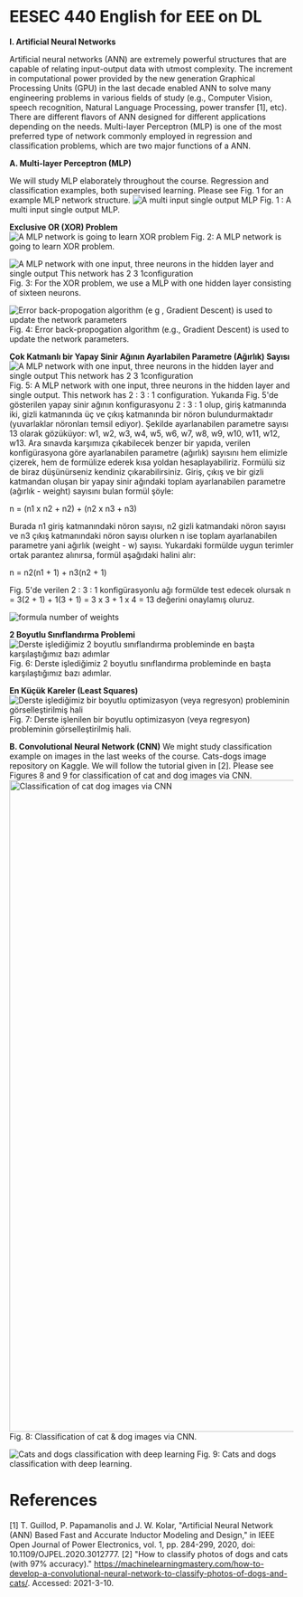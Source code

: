 # EESEC 440 English for EEE on DL

**I. Artificial Neural Networks**

Artificial neural networks (ANN) are extremely powerful structures that are capable of relating input-output data with utmost complexity. The increment in computational power provided by the new generation Graphical Processing Units (GPU) in the last decade enabled ANN to solve many engineering problems in various fields of study (e.g., Computer Vision, speech recognition, Natural Language Processing, power transfer [1], etc). There are different flavors of ANN designed for different applications depending on the needs. Multi-layer Perceptron (MLP) is one of the most preferred type of network commonly employed in regression and classification problems, which are two major functions of a ANN.

**A. Multi-layer Perceptron (MLP)**

We will study MLP elaborately throughout the course. Regression and classification examples, both supervised learning. Please see Fig. 1 for an example MLP network structure.
![A multi input single output MLP](https://user-images.githubusercontent.com/53098018/122468610-9b3df280-cfc4-11eb-914c-90924a9ee335.png)
Fig. 1 : A multi input single output MLP.


**Exclusive OR (XOR) Problem**
![A MLP network is going to learn XOR problem](https://user-images.githubusercontent.com/53098018/122469163-4babf680-cfc5-11eb-86a0-534f9aef5e9b.jpg)
Fig. 2: A MLP network is going to learn XOR problem.

![A MLP network with one input, three neurons in the hidden layer and single output  This network has 2 3 1configuration](https://user-images.githubusercontent.com/53098018/122468881-f374f480-cfc4-11eb-923a-8d33ee8667cf.jpg)
Fig. 3: For the XOR problem, we use a MLP with one hidden layer consisting of sixteen neurons.

![Error back-propogation algorithm (e g , Gradient Descent) is used to update the network parameters](https://user-images.githubusercontent.com/53098018/122468930-038cd400-cfc5-11eb-9a71-c9c050e5ad3d.jpg)
Fig. 4: Error back-propogation algorithm (e.g., Gradient Descent) is used to update the network parameters.

**Çok Katmanlı bir Yapay Sinir Ağının Ayarlabilen Parametre (Ağırlık) Sayısı**
![A MLP network with one input, three neurons in the hidden layer and single output  This network has 2 3 1configuration](https://user-images.githubusercontent.com/53098018/122469066-2ae3a100-cfc5-11eb-979b-86eb186d37c4.jpg)
Fig. 5: A MLP network with one input, three neurons in the hidden layer and single output. This network has 2 : 3 : 1 configuration.
Yukarıda Fig. 5'de gösterilen yapay sinir ağının konfigurasyonu 2 : 3 : 1 olup, giriş katmanında iki, gizli katmanında üç ve çıkış katmanında bir nöron bulundurmaktadır (yuvarlaklar nöronları temsil ediyor). Şekilde ayarlanabilen parametre sayısı 13 olarak gözüküyor: w1, w2, w3, w4, w5, w6, w7, w8, w9, w10, w11, w12, w13. Ara sınavda karşımıza çıkabilecek benzer bir yapıda, verilen konfigürasyona göre ayarlanabilen parametre (ağırlık) sayısını hem elimizle çizerek, hem de formülize ederek kısa yoldan hesaplayabiliriz. Formülü siz de biraz düşünürseniz kendiniz çıkarabilirsiniz. Giriş, çıkış ve bir gizli katmandan oluşan bir yapay sinir ağındaki toplam ayarlanabilen parametre (ağırlık - weight) sayısını bulan formül şöyle:

n = (n1 x n2 + n2) + (n2 x n3 + n3)

Burada n1 giriş katmanındaki nöron sayısı, n2 gizli katmandaki nöron sayısı ve n3 çıkış katmanındaki nöron sayısı olurken n ise toplam ayarlanabilen parametre yani ağırlık (weight - w) sayısı. Yukardaki formülde uygun terimler ortak parantez alınırsa, formül aşağıdaki halini alır:

n = n2(n1 + 1) + n3(n2 + 1)

Fig. 5'de verilen 2 : 3 : 1 konfigürasyonlu ağı formülde test edecek olursak n = 3(2 + 1) + 1(3 + 1) = 3 x 3 + 1 x 4 = 13 değerini onaylamış oluruz.

![formula number of weights](https://user-images.githubusercontent.com/53098018/122469282-71d19680-cfc5-11eb-87c1-1a834005ce0d.jpg)

**2 Boyutlu Sınıflandırma Problemi**
![Derste işlediğimiz 2 boyutlu sınıflandırma probleminde en başta karşılaştığımız bazı adımlar](https://user-images.githubusercontent.com/53098018/122469353-86159380-cfc5-11eb-9ec1-92afdc84ff88.jpg)
Fig. 6: Derste işlediğimiz 2 boyutlu sınıflandırma probleminde en başta karşılaştığımız bazı adımlar.

**En Küçük Kareler (Least Squares)**
![Derste işlediğimiz bir boyutlu optimizasyon (veya regresyon) probleminin görselleştirilmiş hali](https://user-images.githubusercontent.com/53098018/122469391-93328280-cfc5-11eb-8e56-4cb25022fbc8.png)
Fig. 7: Derste işlenilen bir boyutlu optimizasyon (veya regresyon) probleminin görselleştirilmiş hali.

**B. Convolutional Neural Network (CNN)**
We might study classification example on images in the last weeks of the course. Cats-dogs image repository on Kaggle. We will follow the tutorial given in [2]. Please see Figures 8 and 9 for classification of cat and dog images via CNN.
<img width="1153" alt="Classification of cat   dog images via CNN" src="https://user-images.githubusercontent.com/53098018/122469484-afceba80-cfc5-11eb-9a4a-70c842359fcc.png">
Fig. 8: Classification of cat & dog images via CNN.

![Cats and dogs classification with deep learning](https://user-images.githubusercontent.com/53098018/122469518-b826f580-cfc5-11eb-9f65-dd3137e880c8.gif)
Fig. 9: Cats and dogs classification with deep learning.

# References
[1] T. Guillod, P. Papamanolis and J. W. Kolar, "Artificial Neural Network (ANN) Based Fast and Accurate Inductor Modeling and Design," in IEEE Open Journal of Power Electronics, vol. 1, pp. 284-299, 2020, doi: 10.1109/OJPEL.2020.3012777.
[2] "How to classify photos of dogs and cats (with 97% accuracy)." https://machinelearningmastery.com/how-to-develop-a-convolutional-neural-network-to-classify-photos-of-dogs-and-cats/. Accessed: 2021-3-10.



